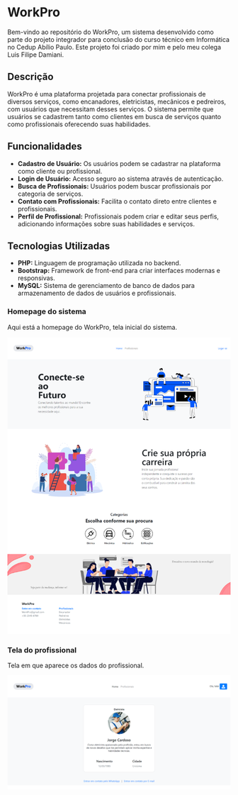 # WorkPro

Bem-vindo ao repositório do WorkPro, um sistema desenvolvido como parte do projeto integrador para conclusão do curso técnico em Informática no Cedup Abílio Paulo. Este projeto foi criado por mim e pelo meu colega Luis Filipe Damiani.

## Descrição

WorkPro é uma plataforma projetada para conectar profissionais de diversos serviços, como encanadores, eletricistas, mecânicos e pedreiros, com usuários que necessitam desses serviços. O sistema permite que usuários se cadastrem tanto como clientes em busca de serviços quanto como profissionais oferecendo suas habilidades.

## Funcionalidades

- **Cadastro de Usuário:** Os usuários podem se cadastrar na plataforma como cliente ou profissional.
- **Login de Usuário:** Acesso seguro ao sistema através de autenticação.
- **Busca de Profissionais:** Usuários podem buscar profissionais por categoria de serviços.
- **Contato com Profissionais:** Facilita o contato direto entre clientes e profissionais.
- **Perfil de Profissional:** Profissionais podem criar e editar seus perfis, adicionando informações sobre suas habilidades e serviços.

## Tecnologias Utilizadas

- **PHP:** Linguagem de programação utilizada no backend.
- **Bootstrap:** Framework de front-end para criar interfaces modernas e responsivas.
- **MySQL:** Sistema de gerenciamento de banco de dados para armazenamento de dados de usuários e profissionais.

### Homepage do sistema

Aqui está a homepage do WorkPro, tela inicial do sistema.

![Homepage](https://github.com/FernandoFernandesFarias/Projeto_integrador/blob/main/View/img/Sistema/interface.png)

### Tela do profissional

Tela em que aparece os dados do profissional.

![Tela do profissional](https://github.com/FernandoFernandesFarias/Projeto_integrador/blob/main/View/img/Sistema/tela_profissional.png)

